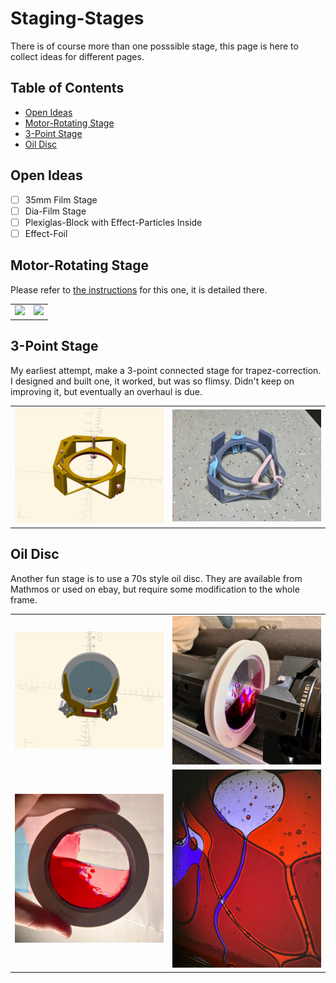 # Staging-Stages

There is of course more than one posssible stage, this page is here to collect ideas for different pages.

## Table of Contents


* [Open Ideas](#open-ideas)
* [Motor-Rotating Stage](#motor-rotating-stage)
* [3-Point Stage](#3-point-stage)
* [Oil Disc](#oil-disc)

## Open Ideas

 - [ ] 35mm Film Stage
 - [ ] Dia-Film Stage
 - [ ] Plexiglas-Block with Effect-Particles Inside
 - [ ] Effect-Foil 

## Motor-Rotating Stage

Please refer to [the instructions](https://github.com/Jana-Marie/ligra/blob/main/instructions.md#Stage) for this one, it is detailed there.

<table>
  <tbody>
    <tr>
      <td>
        <img src="/images/Screenshot from 2024-06-14 23-38-24.png"/>
      </td>
      <td>
        <img src="/images/Screenshot from 2024-06-14 23-38-51.png"/>
      </td>
    </tr>
  </tbody>
</table>

## 3-Point Stage

My earliest attempt, make a 3-point connected stage for trapez-correction. I designed and built one, it worked, but was so flimsy. Didn't keep on improving it, but eventually an overhaul is due.

<table>
  <tbody>
    <tr>
      <td>
        <img src="/images/Screenshot from 2025-01-04 12-20-47.png"/>
      </td>
      <td>
        <img src="/images/signal-2025-01-04-134830_003.jpeg"/>
      </td>
    </tr>
  </tbody>
</table>

## Oil Disc

Another fun stage is to use a 70s style oil disc. They are available from Mathmos or used on ebay, but require some modification to the whole frame.

<table>
  <tbody>
    <tr>
      <td>
        <img src="/images/Screenshot from 2025-01-04 12-24-28.png"/>
      </td>
      <td>
        <img src="/images/11bd2950d9579037.jpg"/>
      </td>
    </tr>
    <tr>
      <td>
        <img src="/images/263e70de6c5d269f.jpg"/>
      </td>
      <td>
        <img src="/images/da240891a95fc2dd.jpg"/>
      </td>
    </tr>
  </tbody>
</table>